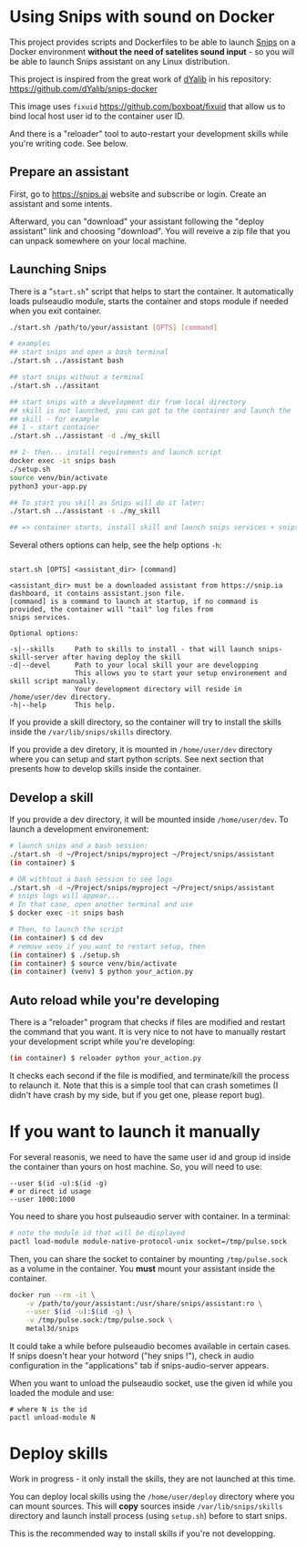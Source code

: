# Using Snips with sound on Docker

This project provides scripts and Dockerfiles to be able to launch [Snips](https://snips.ai/) on a Docker environment **without the need of satelites sound input** - so you will be able to launch Snips assistant on any Linux distribution.

This project is inspired from the great work of [dYalib](https://github.com/dYalib) in his repository: https://github.com/dYalib/snips-docker

This image uses `fixuid` https://github.com/boxboat/fixuid that allow us to bind local host user id to the container user ID.

And there is a "reloader" tool to auto-restart your development skills while you're writing code. See below.

## Prepare an assistant

First, go to https://snips.ai website and subscribe or login. Create an assistant and some intents.

Afterward, you can "download" your assistant following the "deploy assistant" link and choosing "download". You will reveive a zip file that you can unpack somewhere on your local machine.

## Launching Snips

There is a "`start.sh`" script that helps to start the container. It automatically loads pulseaudio module, starts the container and stops module if needed when you exit container.

```bash
./start.sh /path/to/your/assistant [OPTS] [command]

# examples
## start snips and open a bash terminal
./start.sh ../assistant bash

## start snips without a terminal
./start.sh ../assitant

## start snips with a development dir from local directory
## skill is not launched, you can got to the container and launch the
## skill - for example
## 1 - start container
./start.sh ../assistant -d ./my_skill

## 2- then... install requirements and launch script
docker exec -it snips bash
./setup.sh
source venv/bin/activate
python3 your-app.py

## To start you skill as Snips will do it later:
./start.sh ../assistant -s ./my_skill

## => container starts, install skill and launch snips services + snips-skill-server

```

Several others options can help, see the help options `-h`:

```

start.sh [OPTS] <assistant_dir> [command]

<assistant_dir> must be a downloaded assistant from https://snip.ia dashboard, it contains assistant.json file.
[command] is a command to launch at startup, if no command is provided, the container will "tail" log files from
snips services.

Optional options:

-s|--skills     Path to skills to install - that will launch snips-skill-server after having deploy the skill
-d|--devel      Path to your local skill your are developping
                This allows you to start your setup environement and skill script manually.
                Your development directory will reside in /home/user/dev directory.
-h|--help       This help.

```

If you provide a skill directory, so the container will try to install the skills inside the `/var/lib/snips/skills` directory.

If you provide a dev diretory, it is mounted in `/home/user/dev` directory where you can setup and start python scripts. See next section that presents how to develop skills inside the container.

## Develop a skill

If you provide a dev directory, it will be mounted inside `/home/user/dev`.
To launch a development environement:

```bash
# launch snips and a bash session:
./start.sh -d ~/Project/snips/myproject ~/Project/snips/assistant
(in container) $

# OR withtout a bash session to see logs
./start.sh -d ~/Project/snips/myproject ~/Project/snips/assistant
# snips logs will appear...
# In that case, open another terminal and use
$ docker exec -it snips bash

# Then, to launch the script
(in container) $ cd dev
# remove venv if you want to restart setup, then
(in container) $ ./setup.sh
(in container) $ source venv/bin/activate
(in container) (venv) $ python your_action.py
```

## Auto reload while you're developing

There is a "reloader" program that checks if files are modified and restart the command that you want. It is very nice to not have to manually restart your development script while you're developing:

```bash
(in container) $ reloader python your_action.py
```

It checks each second if the file is modified, and terminate/kill the process to relaunch it. Note that this is a simple tool that can crash sometimes (I didn't have crash by my side, but if you get one, please report bug).



# If you want to launch it manually

For several reasonis, we need to have the same user id and group id inside the container than yours on host machine. So, you will need to use:

```
--user $(id -u):$(id -g)
# or direct id usage
--user 1000:1000
```

You need to share you host pulseaudio server with container. In a terminal:

```bash
# note the module id that will be displayed
pactl load-module module-native-protocol-unix socket=/tmp/pulse.sock
```

Then, you can share the socket to container by mounting `/tmp/pulse.sock` as a volume in the container.
You **must** mount your assistant inside the container.

```bash
docker run --rm -it \
    -v /path/to/your/assistant:/usr/share/snips/assistant:ro \
    --user $(id -u):$(id -g) \
    -v /tmp/pulse.sock:/tmp/pulse.sock \
    metal3d/snips
```

It could take a while before pulseaudio becomes available in certain cases. If snips doesn't hear your hotword ("hey snips !"), check in audio configuration in the "applications" tab if snips-audio-server appears.

When you want to unload the pulseaudio socket, use the given id while you loaded the module and use:
```
# where N is the id
pactl unload-module N
```

# Deploy skills

Work in progress - it only install the skills, they are not launched at this time.

You can deploy local skills using the `/home/user/deploy` directory where you can mount sources. This will **copy** sources inside `/var/lib/snips/skills` directory and launch install process (using `setup.sh`) before to start snips.

This is the recommended way to install skills if you're not developping.



